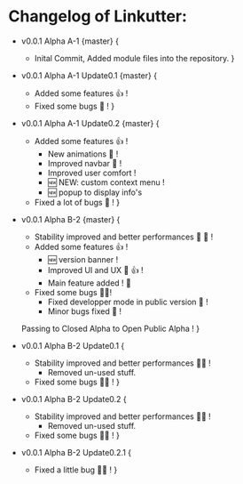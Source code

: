 # Changelog of Linkutter:

- v0.0.1 Alpha A-1 {master} {
    - Inital Commit, Added module files into the repository.
}

- v0.0.1 Alpha A-1 Update0.1 {master} {
    - Added some features :+1: !
    - Fixed some bugs :bug: !
}

- v0.0.1 Alpha A-1 Update0.2 {master} {
    - Added some features :+1: !
        - New animations :100: !
        - Improved navbar :rocket: !
        - Improved user comfort !
        - :new: NEW: custom context menu !
        - :new: popup to display info's
    - Fixed a lot of bugs :bug: !
}

- v0.0.1 Alpha B-2 {master} {
    - Stability improved and better performances :rocket: :muscle: !
    - Added some features :+1: !
        - :new: version banner !
        - Improved UI and UX :100: :+1: !
        - Main feature added ! :100:
    - Fixed some bugs :bug::gun:!
        - Fixed developper mode in public version :100: !
        - Minor bugs fixed :bug: !
     
    Passing to Closed Alpha to Open Public Alpha !
}

- v0.0.1 Alpha B-2 Update0.1 {
    - Stability improved and better performances :rocket::muscle: !
        - Removed un-used stuff. 
    - Fixed some bugs :bug::gun: !
}

- v0.0.1 Alpha B-2 Update0.2 {
    - Stability improved and better performances :rocket::muscle: !
        - Removed un-used stuff. 
    - Fixed some bugs :bug::gun: !
}

- v0.0.1 Alpha B-2 Update0.2.1 {
    - Fixed a little bug :bug::gun: !
}
